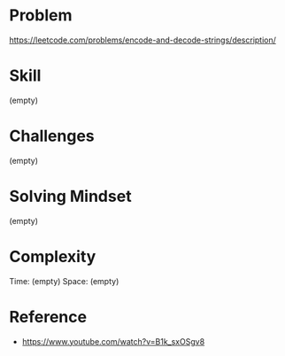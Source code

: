 
# Problem
https://leetcode.com/problems/encode-and-decode-strings/description/

# Skill
(empty)

# Challenges
(empty)

# Solving Mindset
(empty)

# Complexity
Time: (empty)
Space: (empty)

# Reference
- https://www.youtube.com/watch?v=B1k_sxOSgv8
